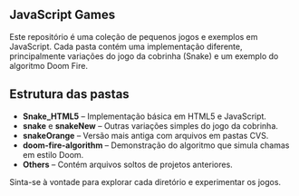 ## JavaScript Games

Este repositório é uma coleção de pequenos jogos e exemplos em JavaScript.
Cada pasta contém uma implementação diferente, principalmente variações do jogo da cobrinha (Snake) e um exemplo do algoritmo Doom Fire.

## Estrutura das pastas

- **Snake_HTML5** – Implementação básica em HTML5 e JavaScript.
- **snake** e **snakeNew** – Outras variações simples do jogo da cobrinha.
- **snakeOrange** – Versão mais antiga com arquivos em pastas CVS.
- **doom-fire-algorithm** – Demonstração do algoritmo que simula chamas em estilo Doom.
- **Others** – Contém arquivos soltos de projetos anteriores.

Sinta-se à vontade para explorar cada diretório e experimentar os jogos.
